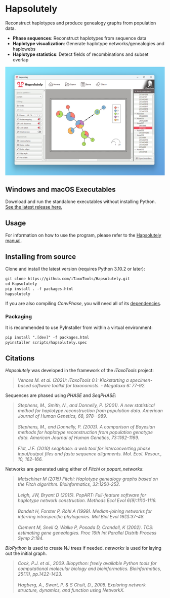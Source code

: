 # Hapsolutely

Reconstruct haplotypes and produce genealogy graphs from population data.

- **Phase sequences**: Reconstruct haplotypes from sequence data
- **Haplotype visualization**: Generate haplotype networks/genealogies and haplowebs
- **Haplotype statistics**: Detect fields of recombinations and subset overlap

![Screenshot](images/screenshot.png)

## Windows and macOS Executables

Download and run the standalone executables without installing Python.</br>
[See the latest release here.](https://github.com/iTaxoTools/Hapsolutely/releases/latest)

## Usage

For information on how to use the program, please refer to the [Hapsolutely manual](https://itaxotools.org/Hapsolutely_manual_07Nov2023.pdf).


## Installing from source

Clone and install the latest version (requires Python 3.10.2 or later):
```
git clone https://github.com/iTaxoTools/Hapsolutely.git
cd Hapsolutely
pip install . -f packages.html
hapsolutely
```

If you are also compiling *ConvPhase*, you will need all of its [dependencies](https://github.com/iTaxoTools/ConvPhase#dependencies).

### Packaging

It is recommended to use PyInstaller from within a virtual environment:
```
pip install ".[dev]" -f packages.html
pyinstaller scripts/hapsolutely.spec
```

## Citations

*Hapsolutely* was developed in the framework of the *iTaxoTools* project:

> *Vences M. et al. (2021): iTaxoTools 0.1: Kickstarting a specimen-based software toolkit for taxonomists. - Megataxa 6: 77-92.*

Sequences are phased using *PHASE* and *SeqPHASE*:

> *Stephens, M., Smith, N., and Donnelly, P. (2001). A new statistical method for haplotype reconstruction from population data. American Journal of Human Genetics, 68, 978--989.*
> <br><br>
> *Stephens, M., and Donnelly, P. (2003). A comparison of Bayesian methods for haplotype reconstruction from population genotype data. American Journal of Human Genetics, 73:1162-1169.*
> <br><br>
> *Flot, J.F. (2010) seqphase: a web tool for interconverting phase input/output files and fasta sequence alignments. Mol. Ecol. Resour., 10, 162–166.*

Networks are generated using either of *Fitchi* or *popart_networks*:

> *Matschiner M (2015) Fitchi: Haplotype genealogy graphs based on the Fitch algorithm. Bioinformatics, 32:1250-252.*
> <br><br>
> *Leigh, JW, Bryant D (2015). PopART: Full-feature software for haplotype network construction. Methods Ecol Evol 6(9):1110-1116.*
> <br><br>
> *Bandelt H, Forster P, Röhl A (1999). Median-joining networks for inferring intraspecific phylogenies. Mol Biol Evol 16(1):37-48.*
> <br><br>
> *Clement M, Snell Q, Walke P, Posada D, Crandall, K (2002). TCS: estimating gene genealogies. Proc 16th Int Parallel Distrib Process Symp 2:184.*

*BioPython* is used to create NJ trees if needed. *networkx* is used for laying out the initial graph.

> *Cock, P.J. et al., 2009. Biopython: freely available Python tools for computational molecular biology and bioinformatics. Bioinformatics, 25(11), pp.1422-1423.*
> <br><br>
> *Hagberg, A., Swart, P. & S Chult, D., 2008. Exploring network structure, dynamics, and function using NetworkX.*

